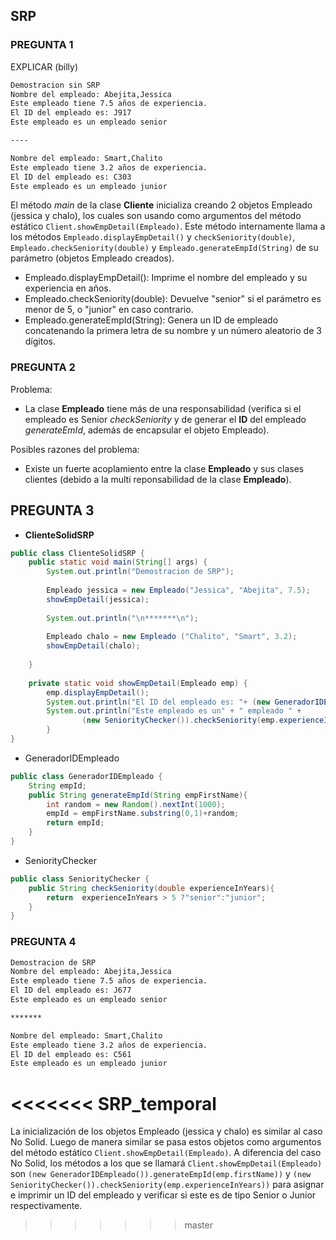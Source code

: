 ## SRP

### PREGUNTA 1

EXPLICAR (billy)

```txt
Demostracion sin SRP
Nombre del empleado: Abejita,Jessica
Este empleado tiene 7.5 años de experiencia.
El ID del empleado es: J917
Este empleado es un empleado senior

----

Nombre del empleado: Smart,Chalito
Este empleado tiene 3.2 años de experiencia.
El ID del empleado es: C303
Este empleado es un empleado junior
```

El método *main* de la clase **Cliente** inicializa creando 2 objetos Empleado (jessica y chalo), los cuales son usando como argumentos del método estático `Client.showEmpDetail(Empleado)`. Este método internamente llama a los métodos `Empleado.displayEmpDetail()` y `checkSeniority(double)`, `Empleado.checkSeniority(double)` y `Empleado.generateEmpId(String)` de su parámetro (objetos Empleado creados).

- Empleado.displayEmpDetail(): Imprime el nombre del empleado y su experiencia en años.
- Empleado.checkSeniority(double): Devuelve "senior" si el parámetro es menor de 5, o "junior" en caso contrario.
- Empleado.generateEmpId(String): Genera un ID de empleado concatenando la primera letra de su nombre y un número aleatorio de 3 dígitos.



### PREGUNTA 2

Problema:
- La clase **Empleado** tiene más de una responsabilidad (verifica si el empleado es Senior *checkSeniority* y de generar el **ID** del empleado *generateEmId*, además de encapsular el objeto Empleado).

Posibles razones del problema:
- Existe un fuerte acoplamiento entre la clase **Empleado** y sus clases clientes (debido a la multi reponsabilidad de la clase **Empleado**).



## PREGUNTA 3
* **ClienteSolidSRP**
```java
public class ClienteSolidSRP {  
    public static void main(String[] args) {  
        System.out.println("Demostracion de SRP");  
  
        Empleado jessica = new Empleado("Jessica", "Abejita", 7.5);  
        showEmpDetail(jessica);  
  
        System.out.println("\n*******\n");  
  
        Empleado chalo = new Empleado ("Chalito", "Smart", 3.2);  
        showEmpDetail(chalo);  
  
    }  
  
    private static void showEmpDetail(Empleado emp) {  
        emp.displayEmpDetail();  
        System.out.println("El ID del empleado es: "+ (new GeneradorIDEmpleado()).generateEmpId(emp.firstName));  
        System.out.println("Este empleado es un" + " empleado " +  
                (new SeniorityChecker()).checkSeniority(emp.experienceInYears));  
        }  
}
```
* GeneradorIDEmpleado
```java
public class GeneradorIDEmpleado {  
    String empId;  
    public String generateEmpId(String empFirstName){  
        int random = new Random().nextInt(1000);  
        empId = empFirstName.substring(0,1)+random;  
        return empId;  
    }  
}
```
* SeniorityChecker
```java
public class SeniorityChecker {  
    public String checkSeniority(double experienceInYears){  
        return  experienceInYears > 5 ?"senior":"junior";  
    }  
}
```

### PREGUNTA 4
```txt
Demostracion de SRP
Nombre del empleado: Abejita,Jessica
Este empleado tiene 7.5 años de experiencia.
El ID del empleado es: J677
Este empleado es un empleado senior

*******

Nombre del empleado: Smart,Chalito
Este empleado tiene 3.2 años de experiencia.
El ID del empleado es: C561
Este empleado es un empleado junior
```
<<<<<<< SRP_temporal
=======
La inicialización de los objetos Empleado (jessica y chalo) es similar al caso No Solid. Luego de manera similar se pasa estos objetos como argumentos del método estático `Client.showEmpDetail(Empleado)`. A diferencia del caso No Solid, los métodos a los que se llamará `Client.showEmpDetail(Empleado)` son `(new GeneradorIDEmpleado()).generateEmpId(emp.firstName))` y `(new SeniorityChecker()).checkSeniority(emp.experienceInYears))` para asignar e imprimir un ID del empleado y verificar si este es de tipo Senior o Junior respectivamente.
>>>>>>> master
